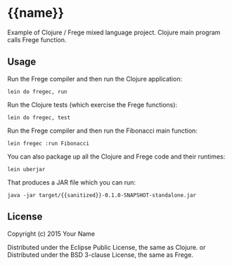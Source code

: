 # {{name}}

Example of Clojure / Frege mixed language project. Clojure main program calls Frege function.

## Usage

Run the Frege compiler and then run the Clojure application:

    lein do fregec, run

Run the Clojure tests (which exercise the Frege functions):

    lein do fregec, test

Run the Frege compiler and then run the Fibonacci main function:

    lein fregec :run Fibonacci

You can also package up all the Clojure and Frege code and their runtimes:

    lein uberjar

That produces a JAR file which you can run:

    java -jar target/{{sanitized}}-0.1.0-SNAPSHOT-standalone.jar

## License

Copyright (c) 2015 Your Name

Distributed under the Eclipse Public License, the same as Clojure.
or
Distributed under the BSD 3-clause License, the same as Frege.
